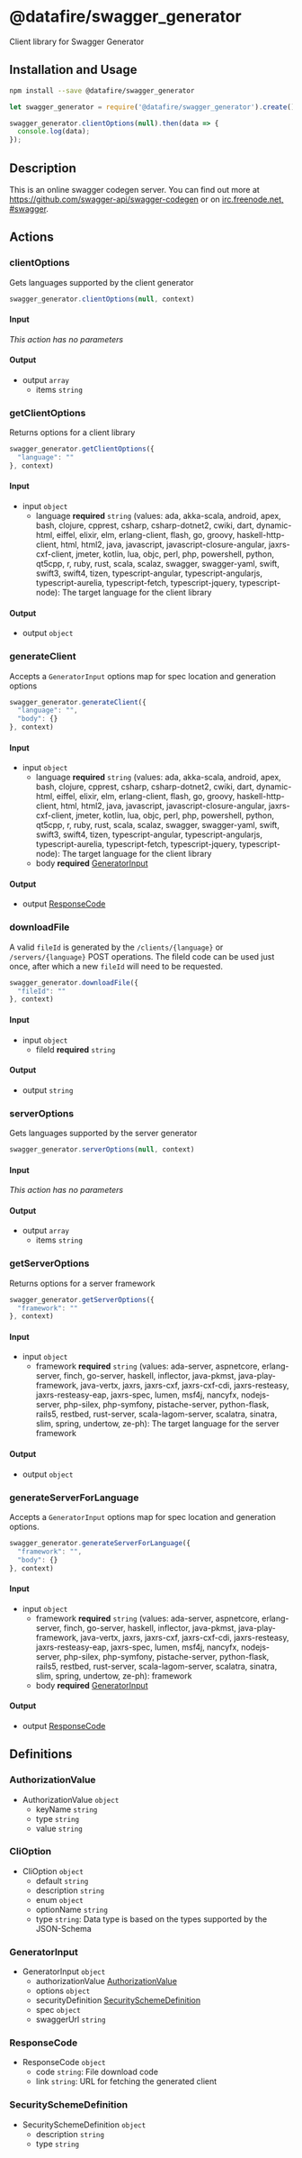 # @datafire/swagger_generator

Client library for Swagger Generator

## Installation and Usage
```bash
npm install --save @datafire/swagger_generator
```
```js
let swagger_generator = require('@datafire/swagger_generator').create();

swagger_generator.clientOptions(null).then(data => {
  console.log(data);
});
```

## Description

This is an online swagger codegen server.  You can find out more at https://github.com/swagger-api/swagger-codegen or on [irc.freenode.net, #swagger](http://swagger.io/irc/).

## Actions

### clientOptions
Gets languages supported by the client generator


```js
swagger_generator.clientOptions(null, context)
```

#### Input
*This action has no parameters*

#### Output
* output `array`
  * items `string`

### getClientOptions
Returns options for a client library


```js
swagger_generator.getClientOptions({
  "language": ""
}, context)
```

#### Input
* input `object`
  * language **required** `string` (values: ada, akka-scala, android, apex, bash, clojure, cpprest, csharp, csharp-dotnet2, cwiki, dart, dynamic-html, eiffel, elixir, elm, erlang-client, flash, go, groovy, haskell-http-client, html, html2, java, javascript, javascript-closure-angular, jaxrs-cxf-client, jmeter, kotlin, lua, objc, perl, php, powershell, python, qt5cpp, r, ruby, rust, scala, scalaz, swagger, swagger-yaml, swift, swift3, swift4, tizen, typescript-angular, typescript-angularjs, typescript-aurelia, typescript-fetch, typescript-jquery, typescript-node): The target language for the client library

#### Output
* output `object`

### generateClient
Accepts a `GeneratorInput` options map for spec location and generation options


```js
swagger_generator.generateClient({
  "language": "",
  "body": {}
}, context)
```

#### Input
* input `object`
  * language **required** `string` (values: ada, akka-scala, android, apex, bash, clojure, cpprest, csharp, csharp-dotnet2, cwiki, dart, dynamic-html, eiffel, elixir, elm, erlang-client, flash, go, groovy, haskell-http-client, html, html2, java, javascript, javascript-closure-angular, jaxrs-cxf-client, jmeter, kotlin, lua, objc, perl, php, powershell, python, qt5cpp, r, ruby, rust, scala, scalaz, swagger, swagger-yaml, swift, swift3, swift4, tizen, typescript-angular, typescript-angularjs, typescript-aurelia, typescript-fetch, typescript-jquery, typescript-node): The target language for the client library
  * body **required** [GeneratorInput](#generatorinput)

#### Output
* output [ResponseCode](#responsecode)

### downloadFile
A valid `fileId` is generated by the `/clients/{language}` or `/servers/{language}` POST operations.  The fileId code can be used just once, after which a new `fileId` will need to be requested.


```js
swagger_generator.downloadFile({
  "fileId": ""
}, context)
```

#### Input
* input `object`
  * fileId **required** `string`

#### Output
* output `string`

### serverOptions
Gets languages supported by the server generator


```js
swagger_generator.serverOptions(null, context)
```

#### Input
*This action has no parameters*

#### Output
* output `array`
  * items `string`

### getServerOptions
Returns options for a server framework


```js
swagger_generator.getServerOptions({
  "framework": ""
}, context)
```

#### Input
* input `object`
  * framework **required** `string` (values: ada-server, aspnetcore, erlang-server, finch, go-server, haskell, inflector, java-pkmst, java-play-framework, java-vertx, jaxrs, jaxrs-cxf, jaxrs-cxf-cdi, jaxrs-resteasy, jaxrs-resteasy-eap, jaxrs-spec, lumen, msf4j, nancyfx, nodejs-server, php-silex, php-symfony, pistache-server, python-flask, rails5, restbed, rust-server, scala-lagom-server, scalatra, sinatra, slim, spring, undertow, ze-ph): The target language for the server framework

#### Output
* output `object`

### generateServerForLanguage
Accepts a `GeneratorInput` options map for spec location and generation options.


```js
swagger_generator.generateServerForLanguage({
  "framework": "",
  "body": {}
}, context)
```

#### Input
* input `object`
  * framework **required** `string` (values: ada-server, aspnetcore, erlang-server, finch, go-server, haskell, inflector, java-pkmst, java-play-framework, java-vertx, jaxrs, jaxrs-cxf, jaxrs-cxf-cdi, jaxrs-resteasy, jaxrs-resteasy-eap, jaxrs-spec, lumen, msf4j, nancyfx, nodejs-server, php-silex, php-symfony, pistache-server, python-flask, rails5, restbed, rust-server, scala-lagom-server, scalatra, sinatra, slim, spring, undertow, ze-ph): framework
  * body **required** [GeneratorInput](#generatorinput)

#### Output
* output [ResponseCode](#responsecode)



## Definitions

### AuthorizationValue
* AuthorizationValue `object`
  * keyName `string`
  * type `string`
  * value `string`

### CliOption
* CliOption `object`
  * default `string`
  * description `string`
  * enum `object`
  * optionName `string`
  * type `string`: Data type is based on the types supported by the JSON-Schema

### GeneratorInput
* GeneratorInput `object`
  * authorizationValue [AuthorizationValue](#authorizationvalue)
  * options `object`
  * securityDefinition [SecuritySchemeDefinition](#securityschemedefinition)
  * spec `object`
  * swaggerUrl `string`

### ResponseCode
* ResponseCode `object`
  * code `string`: File download code
  * link `string`: URL for fetching the generated client

### SecuritySchemeDefinition
* SecuritySchemeDefinition `object`
  * description `string`
  * type `string`


